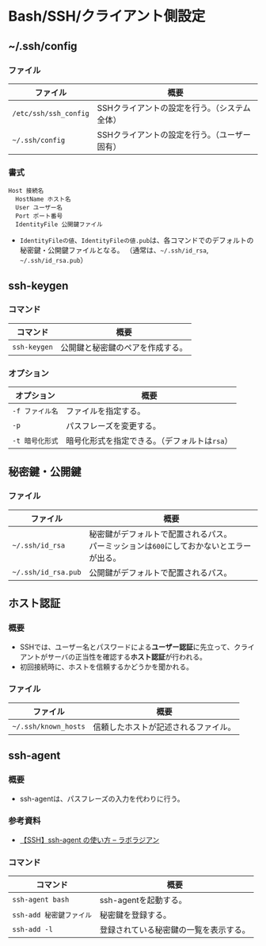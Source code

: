 # Bash/SSH/クライアント側設定

## ~/.ssh/config

### ファイル

| ファイル              | 概要                                          |
| --------------------- | --------------------------------------------- |
| `/etc/ssh/ssh_config` | SSHクライアントの設定を行う。（システム全体） |
| `~/.ssh/config`       | SSHクライアントの設定を行う。（ユーザー固有） |

### 書式

```text
Host 接続名
  HostName ホスト名
  User ユーザー名
  Port ポート番号
  IdentityFile 公開鍵ファイル
```

- `IdentityFileの値`、`IdentityFileの値.pub`は、各コマンドでのデフォルトの秘密鍵・公開鍵ファイルとなる。
  （通常は、`~/.ssh/id_rsa`, `~/.ssh/id_rsa.pub`）

## ssh-keygen

### コマンド

|コマンド|概要|
|---|---|
|`ssh-keygen`|公開鍵と秘密鍵のペアを作成する。|

### オプション

|オプション|概要|
|---|---|
|`-f ファイル名`|ファイルを指定する。|
|`-p`|パスフレーズを変更する。|
|`-t 暗号化形式`|暗号化形式を指定できる。（デフォルトは`rsa`）|

## 秘密鍵・公開鍵

### ファイル

| ファイル            | 概要                                                         |
| ------------------- | ------------------------------------------------------------ |
| `~/.ssh/id_rsa`     | 秘密鍵がデフォルトで配置されるパス。<br />パーミッションは`600`にしておかないとエラーが出る。 |
| `~/.ssh/id_rsa.pub` | 公開鍵がデフォルトで配置されるパス。                         |

## ホスト認証

### 概要

- SSHでは、ユーザー名とパスワードによる**ユーザー認証**に先立って、クライアントがサーバの正当性を確認する**ホスト認証**が行われる。
- 初回接続時に、ホストを信頼するかどうかを聞かれる。

### ファイル

| ファイル             | 概要                                 |
| -------------------- | ------------------------------------ |
| `~/.ssh/known_hosts` | 信頼したホストが記述されるファイル。 |

## ssh-agent

### 概要

- ssh-agentは、パスフレーズの入力を代わりに行う。

### 参考資料

- [【SSH】ssh-agent の使い方 – ラボラジアン](https://laboradian.com/how-to-use-ssh-agent/)

### コマンド

|コマンド|概要|
|---|---|
|`ssh-agent bash`|ssh-agentを起動する。|
|`ssh-add 秘密鍵ファイル`|秘密鍵を登録する。|
|`ssh-add -l`|登録されている秘密鍵の一覧を表示する。|

